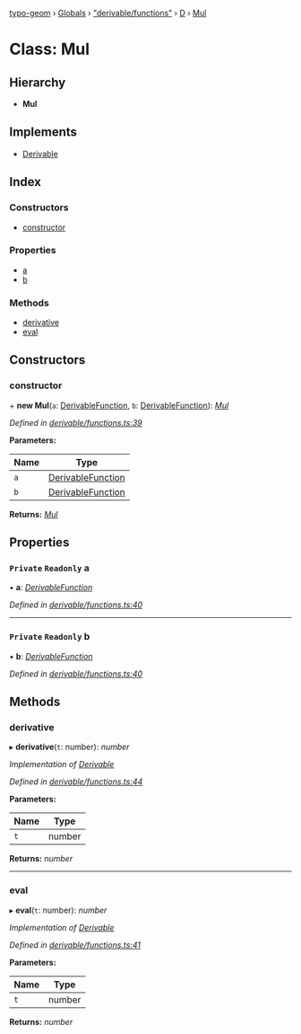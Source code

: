 [typo-geom](../README.md) › [Globals](../globals.md) › ["derivable/functions"](../modules/_derivable_functions_.md) › [D](../modules/_derivable_functions_.d.md) › [Mul](_derivable_functions_.d.mul.md)

# Class: Mul

## Hierarchy

* **Mul**

## Implements

* [Derivable](../interfaces/_derivable_interface_.derivable.md)

## Index

### Constructors

* [constructor](_derivable_functions_.d.mul.md#constructor)

### Properties

* [a](_derivable_functions_.d.mul.md#private-readonly-a)
* [b](_derivable_functions_.d.mul.md#private-readonly-b)

### Methods

* [derivative](_derivable_functions_.d.mul.md#derivative)
* [eval](_derivable_functions_.d.mul.md#eval)

## Constructors

###  constructor

\+ **new Mul**(`a`: [DerivableFunction](../modules/_derivable_interface_.md#derivablefunction), `b`: [DerivableFunction](../modules/_derivable_interface_.md#derivablefunction)): *[Mul](_derivable_functions_.d.mul.md)*

*Defined in [derivable/functions.ts:39](https://github.com/be5invis/typo-geom/blob/9ebaae4/src/derivable/functions.ts#L39)*

**Parameters:**

Name | Type |
------ | ------ |
`a` | [DerivableFunction](../modules/_derivable_interface_.md#derivablefunction) |
`b` | [DerivableFunction](../modules/_derivable_interface_.md#derivablefunction) |

**Returns:** *[Mul](_derivable_functions_.d.mul.md)*

## Properties

### `Private` `Readonly` a

• **a**: *[DerivableFunction](../modules/_derivable_interface_.md#derivablefunction)*

*Defined in [derivable/functions.ts:40](https://github.com/be5invis/typo-geom/blob/9ebaae4/src/derivable/functions.ts#L40)*

___

### `Private` `Readonly` b

• **b**: *[DerivableFunction](../modules/_derivable_interface_.md#derivablefunction)*

*Defined in [derivable/functions.ts:40](https://github.com/be5invis/typo-geom/blob/9ebaae4/src/derivable/functions.ts#L40)*

## Methods

###  derivative

▸ **derivative**(`t`: number): *number*

*Implementation of [Derivable](../interfaces/_derivable_interface_.derivable.md)*

*Defined in [derivable/functions.ts:44](https://github.com/be5invis/typo-geom/blob/9ebaae4/src/derivable/functions.ts#L44)*

**Parameters:**

Name | Type |
------ | ------ |
`t` | number |

**Returns:** *number*

___

###  eval

▸ **eval**(`t`: number): *number*

*Implementation of [Derivable](../interfaces/_derivable_interface_.derivable.md)*

*Defined in [derivable/functions.ts:41](https://github.com/be5invis/typo-geom/blob/9ebaae4/src/derivable/functions.ts#L41)*

**Parameters:**

Name | Type |
------ | ------ |
`t` | number |

**Returns:** *number*
